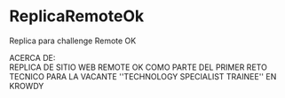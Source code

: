 # ReplicaRemoteOk
Replica para challenge Remote OK


ACERCA DE:
<br>
REPLICA DE SITIO WEB REMOTE OK COMO PARTE DEL PRIMER RETO TECNICO PARA LA VACANTE ''TECHNOLOGY SPECIALIST TRAINEE'' EN KROWDY
